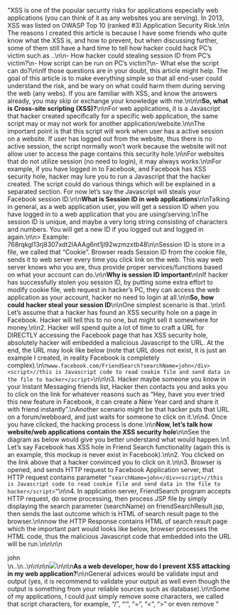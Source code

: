"XSS is one of the popular security risks for applications especially web applications (you can think of it as any websites you are serving). In 2013, XSS was listed on OWASP Top 10 (ranked #3) Application Security Risk.\n\n The reasons I created this article is because I have some friends who quite know what the XSS is, and how to prevent, but when discussing further, some of them still have a hard time to tell how hacker could hack PC’s victim such as ..\n\n- How hacker could stealing session ID from PC’s victim?\n- How script can be run on PC’s victim?\n- What else the script can do?\n\nIf those questions are in your doubt, this article might help. The goal of this article is to make everything simple so that all end-user could understand the risk, and be wary on what could harm them during serving the web (any webs). If you are familiar with XSS, and know the answers already, you may skip or exchange your knowledge with me.\n\n\n**So, what is Cross-site scripting (XSS)?**\n\nFor web applications, it is a Javascript that hacker created specifically for a specific web application, the same script may or may not work for another application/website.\n\nThe important point is that this script will work when user has a active session on a website. If user has logged out from the website, thus there is no active session, the script normally won’t work because the website will not allow user to access the page contains this security hole.\n\nFor websites that do not utilize session (no need to login), it may always works.\n\nFor example, if you have logged in to Facebook, and Facebook has XSS security hole, hacker may lure you to run a Javascript that the hacker created. The script could do various things which will be explained in a separated section. For now let’s say the Javascript will steals your Facebook session ID.\n\n**What is Session ID in web applications**\n\nTalking in general, as a web application user, you will get a session ID when you have logged in to a web application that you are using/serving.\nThe session ID is unique, and maybe a very long string consisting of characters and numbers. You will get a new ID if you logged out and logged in again.\n\n> Example: 768rqkgl13rj8307xdt2lAAAg6nt1jl92wzmzxtb48\n\nSession ID is store in a file, we called that “Cookie”. Browser reads Session ID from the cookie file, sends it to web server every time you click link on the web. This way web server knows who you are, thus provide proper services/functions based on what your account can do.\n\n**Why is session ID important**\n\nIf hacker has successfully stolen you session ID, by putting some extra effort to modify cookie file, web request in hacker’s PC, they can access the web application as your account, hacker no need to login at all.\n\n**So, how could hacker steal your session ID**\n\nOne simplest scenario is that..\n\n1. Let’s assume that a hacker has found an XSS security hole on a page in Facebook. Hacker will tell this to no one, but might sell it somewhere for money.\n\n2. Hacker will spend quite a lot of time to craft a URL for DIRECTLY accessing the Facebook page that has XSS security hole, absolutely hacker will embedded a malicious Javascript to the URL. At the end, the URL may look like below (note that URL does not exist, it is just an example I created, in reality Facebook is completely complex).\n\n`www.facebook.com/FriendSearch?searchName=john</div><script>//this is Javascript code to read cookie file and send data in the file to hacker</script>`\n\n\n3. Hacker maybe someone you know in your Instant Messaging friends list, Hacker then contacts you and asks you to click on the link for whatever reasons such as “Hey, have you ever tried this new feature in Facebook, it can create a New Year card and share it with friend instantly”.\nAnother scenario might be that hacker puts that URL on a forum/webboard, and just waits for someone to click on it.\n\n4. Once you have clicked, the hacking process is done.\n\n**Now, let’s talk how website/web applications contain the XSS security hole**\n\nSee the diagram as below would give you better understand what would happen.\n1. Let’s say Facebook has XSS hole in Friend Search functionality (again this is an example, this mockup is never exist in Facebook).\n\n2. You clicked on the link above that a hacker convinced you to click on it.\n\n3. Browser is opened, and sends HTTP request to Facebook Application server, that HTTP request contains parameter `“searchName=john</div><script>//this is Javascript code to read cookie file and send data in the file to hacker</script>”`\n\n4. In application server, FriendSearch program accepts HTTP request, do some processing, then process JSP file by simply displaying the search parameter (searchName) on friendSearchResult.jsp, then sends the last outcome which is HTML of search result page to the browser.\n\nnow the HTTP Response contains HTML of search result page which the important part would looks like below, browser processes the HTML code, thus the malicious Javascript code that embedded into the URL will be run.\n\n\n<body>\n<div>john</div> <script>//this is Javascript code to read cookie file and send data in the file to hacker</script> </div>\n..\n..\n</body>\n\n\n![](https://firebasestorage.googleapis.com/v0/b/ng-blog-3d3e9.appspot.com/o/images%2F1_iXg_eIPSK2DpC-O-Eit4MA_1577501802496.png?alt=media&token=fbfca00c-6ef5-43e7-a3f9-e41b2274c1f6)\n\n\n**As a web developer, how do I prevent XSS attacking in my web application?**\n\nGeneral advices would be validate input and output (yes, it is recommend to validate your output as well even though the output is something from your reliable sources such as database).\n\nSome of my applications, I could just simply remove some characters, we called that script characters, for example, “/”, “‘“, “=”, “<”, “>” or even remove “<script>”, the string “<script>” should not be a part of anyone name, right? Well. unless your applications allow that for some business reasons.\n\nFor this example, when FriendSearch.java read value of “searchName”. we should add code to remove “/” and “<” from it. Once they has been removed, the output HTML would looks like below\n\n\n<body>\n<div>johndiv>script>this is Javascript code to read cookie file and send data in the file to hackerscript></div>\n..\n..\n</body>\n\n\nObviously, like you can imagine, the result page will not display properly due to the code does not in HTML properly format, but at least the malicious Javascript will not be run, thus user does not get hurt.\n\nAnother way to take care of this is to “escape” the input character.\n\n**Example of Javascript code to read cookie and send it to a server own by hacker**\n\n- Javascript to read session ID from Cookie\nhttp://stackoverflow.com/questions/920670/read-session-id-using-javascript\n- Javascript to send session ID back to hacker’s server\nhttp://stackoverflow.com/questions/247483/http-get-request-in-javascript\n\n**What else the malicious Javascript could do?**\n\nI have played around BeEF tool (in Kali linux) in order to answer this question.\nI am no expert on this tool, from what I have observed this tool is acting like a server, when user click on a XSS link hacker crafted, this tool will show there is a victim, and hacker could send commands by using the tools to do many things, such as..\n\nIt could dynamically create a sophisticate DIV pop-up that looks like it is a pop-up from Youtube, Google, Facebook to ask user ID/Password. DIV pop-up means that this is a pop-up in your current web page, it is not open a new tab or new window. So this is very smooth pop-up that could convince end-user to enter ID/Password\n\n![](https://firebasestorage.googleapis.com/v0/b/ng-blog-3d3e9.appspot.com/o/images%2F1_oN-LbYF4Oufd0UTHdCAIKw_1577501802497.png?alt=media&token=753348a8-c810-4114-b385-a5d388cdefa7)\n\nIt could gather information, fingerprint, access history.\n\nIt could gather your network information, port scanning, network map (https://github.com/beefproject/beef/wiki/Network-Discovery)\nAnd much more.\n\nAll of this merely user clicks on a link that hacker crafted specifically for a security hole on a web site.\n\n**Conclusion**\n\nWhile it is web developers responsibility to develop reliable applications that has no XSS security hole, as a user, we also need to be mindful when accessing/clicking any links that someone provided, or even it is on a web you trusted. Users have to look in detail on the link whether or not it contains something strange like Javascript code, or it may also include a path pointing to a Javascript file.\n\nToo long link that contains a lot of unreadable characters, I would skip that too.\n\nBe super caution when anything asks you about ID or password as you have seen from my example above, you could see that Javascript could create a DIV pop-up that looks really like it is from Facebook.\n\n\n\n\n\n\n"